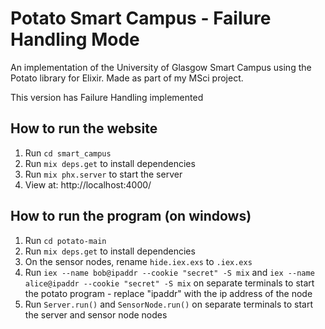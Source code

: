 # Potato Smart Campus - Failure Handling Mode

An implementation of the University of Glasgow Smart Campus using the Potato library for Elixir.
Made as part of my MSci project.

This version has Failure Handling implemented

## How to run the website

1. Run `cd smart_campus`
2. Run `mix deps.get` to install dependencies
3. Run `mix phx.server` to start the server
4. View at: http://localhost:4000/

## How to run the program (on windows)

1. Run `cd potato-main`
2. Run `mix deps.get` to install dependencies
3. On the sensor nodes, rename `hide.iex.exs` to `.iex.exs`
4. Run `iex --name bob@ipaddr --cookie "secret" -S mix` and `iex --name alice@ipaddr --cookie "secret" -S mix` on separate terminals to start the potato program - replace "ipaddr" with the ip address of the node
5. Run `Server.run()` and `SensorNode.run()` on separate terminals to start the server and sensor node nodes
